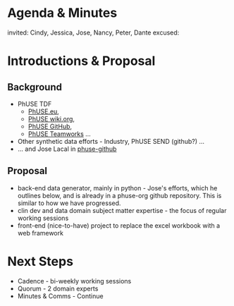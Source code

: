 # Agenda & Minutes
invited: Cindy, Jessica, Jose, Nancy, Peter, Dante
excused:

# Introductions & Proposal
## Background
* PhUSE TDF
  * [PhUSE.eu](https://PhUSE.eu), 
  * [PhUSE wiki.org](https://phusewiki.org), 
  * [PhUSE GitHub](https://github.com/phuse-org/), 
  * [PhUSE Teamworks](https://phuse.teamwork.com/) ...
* Other synthetic data efforts - Industry, PhUSE SEND (github?) ...
* ... and Jose Lacal in [phuse-github](https://github.com/phuse-org/PODR/tree/master/sample_code)

## Proposal
* back-end data generator, mainly in python - Jose's efforts, which he outlines below, and is already in a phuse-org github repository. This is similar to how we have progressed.
* clin dev and data domain subject matter expertise - the focus of regular working sessions
* front-end (nice-to-have) project to replace the excel workbook with a web framework

# Next Steps
* Cadence - bi-weekly working sessions
* Quorum - 2 domain experts
* Minutes & Comms - Continue
